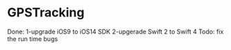 # GPSTracking

Done:
1-upgrade iOS9 to iOS14 SDK
2-upgerade Swift 2 to Swift 4 
Todo:
fix the run time bugs 

